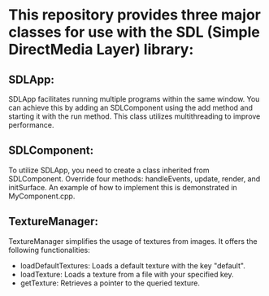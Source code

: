 # This repository provides three major classes for use with the SDL (Simple DirectMedia Layer) library:

## SDLApp:
SDLApp facilitates running multiple programs within the same window. You can achieve this by adding an SDLComponent using the add method and starting it with the run method.
This class utilizes multithreading to improve performance.

## SDLComponent:
To utilize SDLApp, you need to create a class inherited from SDLComponent. Override four methods: handleEvents, update, render, and initSurface.
An example of how to implement this is demonstrated in MyComponent.cpp.

## TextureManager:
TextureManager simplifies the usage of textures from images. It offers the following functionalities:
- loadDefaultTextures: Loads a default texture with the key "default".
- loadTexture: Loads a texture from a file with your specified key.
- getTexture: Retrieves a pointer to the queried texture.